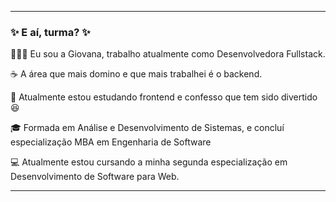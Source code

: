 -----

### ✨ E aí, turma? ✨


👩🏻‍💻 Eu sou a Giovana, trabalho atualmente como Desenvolvedora Fullstack.

☕ A área que mais domino e que mais trabalhei é o backend.

🎨 Atualmente estou estudando frontend e confesso que tem sido divertido 😆

🎓 Formada em Análise e Desenvolvimento de Sistemas, e concluí especialização MBA em Engenharia de Software 

💻 Atualmente estou cursando a minha segunda especialização em Desenvolvimento de Software para Web.

-----

